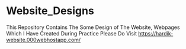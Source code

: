 # Website_Designs
This Repository Contains The Some Design of The Website, Webpages Which I Have Created During Practice
Please Do Visit https://hardik-website.000webhostapp.com/
